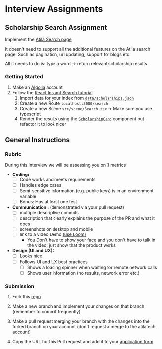 # Interview Assignments


## Scholarship Search Assignment

Implement the [Atila Search page](https://atila.ca/search)

It doesn't need to support all the additional features on the Atila search page. Such as pagination, url updating, support for blogs etc.

All it needs to do is: type a word -> return relevant scholarship results

### Getting Started

1. Make an [Algolia](https://www.algolia.com/) account
2. Follow the [React Instant Search tutorial](https://www.algolia.com/doc/guides/building-search-ui/what-is-instantsearch/react/)
    1. Import data for your index from [`data/scholarships.json`](https://github.com/atilatech/client-web-app/blob/master/data/scholarships.json) 
    1. Create a new Route `localhost:3000/search`
    1. Create a new Scene `src/scene/Search.tsx` -> Make sure you use typescript
    1. Render the results using the [`ScholarshipCard`](https://github.com/atilatech/client-web-app/blob/master/src/scenes/Scholarship/ScholarshipCard.js) component but refactor it to look nicer

## General Instructions

### Rubric

During this interview we will be assessing you on 3 metrics

- **Coding:**
    - [ ] Code works and meets requirements
    - [ ] Handles edge cases
    - [ ] Semi-sensitive information (e.g. public keys) is in an environment variable
    - [ ] Bonus: Has at least one test

- **Communication :**
(demonstrated via your pull request)
    - [ ] multiple descriptive commits
    - [ ] description that clearly explains the purpose of the PR and what it does
    - [ ] screenshots on desktop and mobile
    - [ ] link to a video Demo [(use Loom)](https://loom.com/)
        - You Don't have to show your face and you don't have to talk in the video, just show that the product works

- **Design (UI and UX):**
    - [ ] Looks nice
    - [ ] Follows UI and UX best practices
        - [ ] Shows a loading spinner when waiting for remote network calls
        - [ ] Shows user information (no results, network error etc.)

### Submission

1. Fork this [repo](https://github.com/atilatech/client-web-app)

2. Make a new branch and implement your changes on that branch (remember to commit frequently)

3. Make a pull request merging your branch with the changes into the forked branch on your account (don't request a merge to the atilatech account)

4. Copy the URL for this Pull request and add it to your [application form](https://docs.google.com/forms/d/e/1FAIpQLSetEI2sdgTOZTuIZKaRBuol-Tr5EkmP3O88Va2Dn6zTU9IMNQ/viewform)
